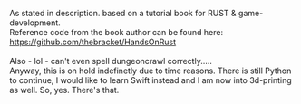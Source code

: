 As stated in description. based on a tutorial book for RUST & game-development.<br>
Reference code from the book author can be found here:
https://github.com/thebracket/HandsOnRust<br>
<br>
Also - lol - can't even spell dungeoncrawl correctly..... <br>
Anyway, this is on hold indefinetly due to time reasons. There is still Python to continue, I would like to learn Swift instead and I am now into 3d-printing as well. So, yes. There's that.
